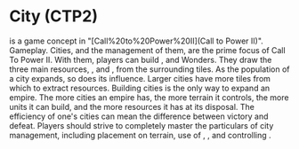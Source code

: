 # City (CTP2)

 is a game concept in "[Call%20to%20Power%20II](Call to Power II)".
Gameplay.
Cities, and the management of them, are the prime focus of Call To Power II. With them, players can build , and Wonders. They draw the three main resources, , and , from the surrounding tiles. As the population of a city expands, so does its influence. Larger cities have more tiles from which to extract resources.
Building cities is the only way to expand an empire. The more cities an empire has, the more terrain it controls, the more units it can build, and the more resources it has at its disposal.
The efficiency of one's cities can mean the difference between victory and defeat. Players should strive to completely master the particulars of city management, including placement on terrain, use of , , and controlling .